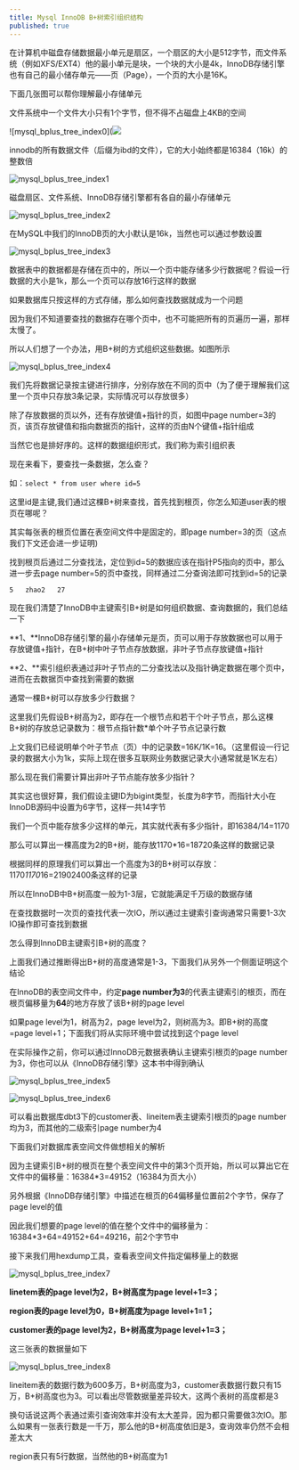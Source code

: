 ```yaml
---
title: Mysql InnoDB B+树索引组织结构
published: true
---
```


在计算机中磁盘存储数据最小单元是扇区，一个扇区的大小是512字节，而文件系统（例如XFS/EXT4）他的最小单元是块，一个块的大小是4k，InnoDB存储引擎也有自己的最小储存单元——页（Page），一个页的大小是16K。

下面几张图可以帮你理解最小存储单元

文件系统中一个文件大小只有1个字节，但不得不占磁盘上4KB的空间

![mysql_bplus_tree_index0](![](https://github.com/wpy2016/wpy2016.github.io/blob/master/imgs/mysql_bplus_index_structure/mysql_bplus_tree_index0.png?raw=true)

innodb的所有数据文件（后缀为ibd的文件），它的大小始终都是16384（16k）的整数倍

![mysql_bplus_tree_index1](https://github.com/wpy2016/wpy2016.github.io/blob/master/imgs/mysql_bplus_index_structure/mysql_bplus_tree_index1.png?raw=true)

磁盘扇区、文件系统、InnoDB存储引擎都有各自的最小存储单元

![mysql_bplus_tree_index2](https://github.com/wpy2016/wpy2016.github.io/blob/master/imgs/mysql_bplus_index_structure/mysql_bplus_tree_index2.png?raw=true)

在MySQL中我们的InnoDB页的大小默认是16k，当然也可以通过参数设置

![mysql_bplus_tree_index3](https://github.com/wpy2016/wpy2016.github.io/blob/master/imgs/mysql_bplus_index_structure/mysql_bplus_tree_index3.png?raw=true)

数据表中的数据都是存储在页中的，所以一个页中能存储多少行数据呢？假设一行数据的大小是1k，那么一个页可以存放16行这样的数据

如果数据库只按这样的方式存储，那么如何查找数据就成为一个问题

因为我们不知道要查找的数据存在哪个页中，也不可能把所有的页遍历一遍，那样太慢了。

所以人们想了一个办法，用B+树的方式组织这些数据。如图所示

![mysql_bplus_tree_index4](https://github.com/wpy2016/wpy2016.github.io/blob/master/imgs/mysql_bplus_index_structure/mysql_bplus_tree_index4.png?raw=true)

我们先将数据记录按主键进行排序，分别存放在不同的页中（为了便于理解我们这里一个页中只存放3条记录，实际情况可以存放很多）

除了存放数据的页以外，还有存放键值+指针的页，如图中page number=3的页，该页存放键值和指向数据页的指针，这样的页由N个键值+指针组成

当然它也是排好序的。这样的数据组织形式，我们称为索引组织表

现在来看下，要查找一条数据，怎么查？

如：`select * from user where id=5`

这里id是主键,我们通过这棵B+树来查找，首先找到根页，你怎么知道user表的根页在哪呢？

其实每张表的根页位置在表空间文件中是固定的，即page number=3的页（这点我们下文还会进一步证明)

找到根页后通过二分查找法，定位到id=5的数据应该在指针P5指向的页中，那么进一步去page number=5的页中查找，同样通过二分查询法即可找到id=5的记录

`5   zhao2   27`

现在我们清楚了InnoDB中主键索引B+树是如何组织数据、查询数据的，我们总结一下

**1、**InnoDB存储引擎的最小存储单元是页，页可以用于存放数据也可以用于存放键值+指针，在B+树中叶子节点存放数据，非叶子节点存放键值+指针

**2、**索引组织表通过非叶子节点的二分查找法以及指针确定数据在哪个页中，进而在去数据页中查找到需要的数据

通常一棵B+树可以存放多少行数据？

这里我们先假设B+树高为2，即存在一个根节点和若干个叶子节点，那么这棵B+树的存放总记录数为：根节点指针数*单个叶子节点记录行数

上文我们已经说明单个叶子节点（页）中的记录数=16K/1K=16。（这里假设一行记录的数据大小为1k，实际上现在很多互联网业务数据记录大小通常就是1K左右）

那么现在我们需要计算出非叶子节点能存放多少指针？

其实这也很好算，我们假设主键ID为bigint类型，长度为8字节，而指针大小在InnoDB源码中设置为6字节，这样一共14字节

我们一个页中能存放多少这样的单元，其实就代表有多少指针，即16384/14=1170

那么可以算出一棵高度为2的B+树，能存放1170*16=18720条这样的数据记录

根据同样的原理我们可以算出一个高度为3的B+树可以存放：1170*1170*16=21902400条这样的记录

所以在InnoDB中B+树高度一般为1-3层，它就能满足千万级的数据存储

在查找数据时一次页的查找代表一次IO，所以通过主键索引查询通常只需要1-3次IO操作即可查找到数据

怎么得到InnoDB主键索引B+树的高度？

上面我们通过推断得出B+树的高度通常是1-3，下面我们从另外一个侧面证明这个结论

在InnoDB的表空间文件中，约定**page number为3**的代表主键索引的根页，而在根页偏移量为**64**的地方存放了该B+树的page level

如果page level为1，树高为2，page level为2，则树高为3。即B+树的高度=page level+1；下面我们将从实际环境中尝试找到这个page level

在实际操作之前，你可以通过InnoDB元数据表确认主键索引根页的page number为3，你也可以从《InnoDB存储引擎》这本书中得到确认

![mysql_bplus_tree_index5](https://github.com/wpy2016/wpy2016.github.io/blob/master/imgs/mysql_bplus_index_structure/mysql_bplus_tree_index5.png?raw=true)

![mysql_bplus_tree_index6](C:\Users\Administrator\Desktop\博客\png\mysql_b+_index\mysql_bplus_tree_index6.png)

可以看出数据库dbt3下的customer表、lineitem表主键索引根页的page number均为3，而其他的二级索引page number为4

下面我们对数据库表空间文件做想相关的解析

因为主键索引B+树的根页在整个表空间文件中的第3个页开始，所以可以算出它在文件中的偏移量：16384*3=49152（16384为页大小）

另外根据《InnoDB存储引擎》中描述在根页的64偏移量位置前2个字节，保存了page level的值

因此我们想要的page level的值在整个文件中的偏移量为：16384*3+64=49152+64=49216，前2个字节中

接下来我们用hexdump工具，查看表空间文件指定偏移量上的数据

![mysql_bplus_tree_index7](https://github.com/wpy2016/wpy2016.github.io/blob/master/imgs/mysql_bplus_index_structure/mysql_bplus_tree_index6.png?raw=true)

**linetem表的page level为2，B+树高度为page level+1=3；**

**region表的page level为0，B+树高度为page level+1=1；**

**customer表的page level为2，B+树高度为page level+1=3；**

这三张表的数据量如下

![mysql_bplus_tree_index8](https://github.com/wpy2016/wpy2016.github.io/blob/master/imgs/mysql_bplus_index_structure/mysql_bplus_tree_index7.png?raw=true)

lineitem表的数据行数为600多万，B+树高度为3，customer表数据行数只有15万，B+树高度也为3。可以看出尽管数据量差异较大，这两个表树的高度都是3

换句话说这两个表通过索引查询效率并没有太大差异，因为都只需要做3次IO。那么如果有一张表行数是一千万，那么他的B+树高度依旧是3，查询效率仍然不会相差太大

region表只有5行数据，当然他的B+树高度为1

